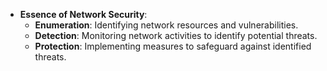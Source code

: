 - **Essence of Network Security**:
  - **Enumeration**: Identifying network resources and vulnerabilities.
  - **Detection**: Monitoring network activities to identify potential threats.
  - **Protection**: Implementing measures to safeguard against identified threats.
